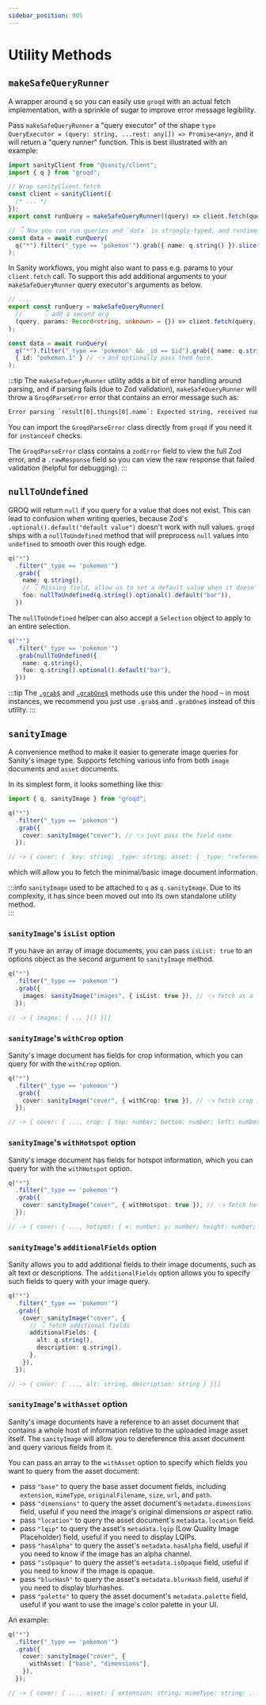 ```yaml
---
sidebar_position: 905
---
```


# Utility Methods

## `makeSafeQueryRunner`

A wrapper around `q` so you can easily use `groqd` with an actual fetch implementation, with a sprinkle of sugar to improve error message legibility.

Pass `makeSafeQueryRunner` a "query executor" of the shape `type QueryExecutor = (query: string, ...rest: any[]) => Promise<any>`, and it will return a "query runner" function. This is best illustrated with an example:

```ts
import sanityClient from "@sanity/client";
import { q } from "groqd";

// Wrap sanityClient.fetch
const client = sanityClient({
  /* ... */
});
export const runQuery = makeSafeQueryRunner((query) => client.fetch(query));

// 👇 Now you can run queries and `data` is strongly-typed, and runtime-validated.
const data = await runQuery(
  q("*").filter("_type == 'pokemon'").grab({ name: q.string() }).slice(0, 150)
);
```

In Sanity workflows, you might also want to pass e.g. params to your `client.fetch` call. To support this add additional arguments to your `makeSafeQueryRunner` query executor's arguments as below.

```ts
// ...
export const runQuery = makeSafeQueryRunner(
  //      👇 add a second arg
  (query, params: Record<string, unknown> = {}) => client.fetch(query, params)
);

const data = await runQuery(
  q("*").filter("_type == 'pokemon' && _id == $id").grab({ name: q.string() }),
  { id: "pokemon.1" } // 👈 and optionally pass them here.
);
```

:::tip
The `makeSafeQueryRunner` utility adds a bit of error handling around parsing, and if parsing fails (due to Zod validation), `makeSafeQueryRunner` will throw a `GroqdParseError` error that contains an error message such as:

```txt
Error parsing `result[0].things[0].name`: Expected string, received number.
```

You can import the `GroqdParseError` class directly from `groqd` if you need it for `instanceof` checks.

The `GroqdParseError` class contains a `zodError` field to view the full Zod error, and a `.rawResponse` field so you can view the raw response that failed validation (helpful for debugging).
:::

## `nullToUndefined`

GROQ will return `null` if you query for a value that does not exist. This can lead to confusion when writing queries, because Zod's `.optional().default("default value")` doesn't work with null values. `groqd` ships with a `nullToUndefined` method that will preprocess `null` values into `undefined` to smooth over this rough edge.

```ts
q("*")
  .filter("_type == 'pokemon'")
  .grab({
    name: q.string(),
    // 👇 Missing field, allow us to set a default value when it doesn't exist
    foo: nullToUndefined(q.string().optional().default("bar")),
  })
```

The `nullToUndefined` helper can also accept a `Selection` object to apply to an entire selection.

```ts
q("*")
  .filter("_type == 'pokemon'")
  .grab(nullToUndefined({
    name: q.string(),
    foo: q.string().optional().default("bar"),
  }))
```

:::tip
The [`.grab$`](/docs/query-building#grab-1) and [`.grabOne$`](/docs/query-building#grabone-1) methods use this under the hood – in most instances, we recommend you just use `.grab$` and `.grabOne$` instead of this utility.
:::

## `sanityImage`

A convenience method to make it easier to generate image queries for Sanity's image type. Supports fetching various info from both `image` documents and `asset` documents.

In its simplest form, it looks something like this:

```ts
import { q, sanityImage } from "groqd";

q("*")
  .filter("_type == 'pokemon'")
  .grab({
    cover: sanityImage("cover"), // 👈 just pass the field name
  });

// -> { cover: { _key: string; _type: string; asset: { _type: "reference"; _ref: string; } } }[]
```

which will allow you to fetch the minimal/basic image document information.

:::info
`sanityImage` used to be attached to `q` as `q.sanityImage`. Due to its complexity, it has since been moved out into its own standalone utility method.  
:::

### `sanityImage`'s `isList` option

If you have an array of image documents, you can pass `isList: true` to an options object as the second argument to `sanityImage` method.

```ts
q("*")
  .filter("_type == 'pokemon'")
  .grab({
    images: sanityImage("images", { isList: true }), // 👈 fetch as a list
  });

// -> { images: { ... }[] }[]
```

### `sanityImage`'s `withCrop` option

Sanity's image document has fields for crop information, which you can query for with the `withCrop` option.

```ts
q("*")
  .filter("_type == 'pokemon'")
  .grab({
    cover: sanityImage("cover", { withCrop: true }), // 👈 fetch crop info
  });

// -> { cover: { ..., crop: { top: number; bottom: number; left: number; right: number; } | null } }[]
```

### `sanityImage`'s `withHotspot` option

Sanity's image document has fields for hotspot information, which you can query for with the `withHotspot` option.

```ts
q("*")
  .filter("_type == 'pokemon'")
  .grab({
    cover: sanityImage("cover", { withHotspot: true }), // 👈 fetch hotspot info
  });

// -> { cover: { ..., hotspot: { x: number; y: number; height: number; width: number; } | null } }[]
```

### `sanityImage`'s `additionalFields` option

Sanity allows you to add additional fields to their image documents, such as alt text or descriptions. The `additionalFields` option allows you to specify such fields to query with your image query.

```ts
q("*")
  .filter("_type == 'pokemon'")
  .grab({
    cover: sanityImage("cover", {
      // 👇 fetch additional fields
      additionalFields: {
        alt: q.string(),
        description: q.string(),
      },
    }),
  });

// -> { cover: { ..., alt: string, description: string } }[]
```

### `sanityImage`'s `withAsset` option

Sanity's image documents have a reference to an asset document that contains a whole host of information relative to the uploaded image asset itself. The `sanityImage` will allow you to dereference this asset document and query various fields from it.

You can pass an array to the `withAsset` option to specify which fields you want to query from the asset document:

- pass `"base"` to query the base asset document fields, including `extension`, `mimeType`, `originalFilename`, `size`, `url`, and `path`.
- pass `"dimensions"` to query the asset document's `metadata.dimensions` field, useful if you need the image's original dimensions or aspect ratio.
- pass `"location"` to query the asset document's `metadata.location` field.
- pass `"lqip"` to query the asset's `metadata.lqip` (Low Quality Image Placeholder) field, useful if you need to display LQIPs.
- pass `"hasAlpha"` to query the asset's `metadata.hasAlpha` field, useful if you need to know if the image has an alpha channel.
- pass `"isOpaque"` to query the asset's `metadata.isOpaque` field, useful if you need to know if the image is opaque.
- pass `"blurHash"` to query the asset's `metadata.blurHash` field, useful if you need to display blurhashes.
- pass `"palette"` to query the asset document's `metadata.palette` field, useful if you want to use the image's color palette in your UI.

An example:

```ts
q("*")
  .filter("_type == 'pokemon'")
  .grab({
    cover: sanityImage("cover", {
      withAsset: ["base", "dimensions"],
    }),
  });

// -> { cover: { ..., asset: { extension: string; mimeType: string; ...; metadata: { dimensions: { aspectRatio: number; height: number; width: number; }; }; }; } }[]
```
